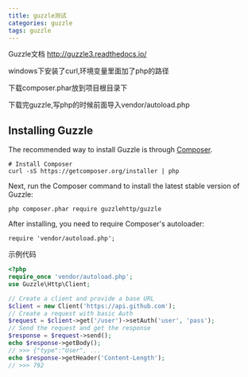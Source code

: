 ```yaml
---
title: guzzle测试
categories: guzzle
tags: guzzle
---
```


Guzzle文档
http://guzzle3.readthedocs.io/

windows下安装了curl,环境变量里面加了php的路径

下载composer.phar放到项目根目录下

下载完guzzle,写php的时候前面导入vendor/autoload.php

## Installing Guzzle

The recommended way to install Guzzle is through [Composer](http://getcomposer.org/).

```
# Install Composer
curl -sS https://getcomposer.org/installer | php
```

Next, run the Composer command to install the latest stable version of Guzzle:

```
php composer.phar require guzzlehttp/guzzle
```

After installing, you need to require Composer's autoloader:

```
require 'vendor/autoload.php';
```

示例代码

```php
<?php
require_once 'vendor/autoload.php';
use Guzzle\Http\Client;

// Create a client and provide a base URL
$client = new Client('https://api.github.com');
// Create a request with basic Auth
$request = $client->get('/user')->setAuth('user', 'pass');
// Send the request and get the response
$response = $request->send();
echo $response->getBody();
// >>> {"type":"User", ...
echo $response->getHeader('Content-Length');
// >>> 792
```

